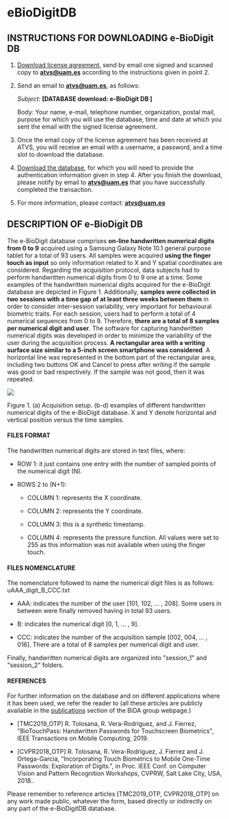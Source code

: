 # eBioDigitDB


## INSTRUCTIONS FOR DOWNLOADING e-BioDigit DB 
1) [Download license agreement](http://atvs.ii.uam.es/atvs/licenses/e-BioDigit_License.pdf), send by email one signed and scanned copy to **atvs@uam.es** according to the instructions given in point 2.
 
 
2) Send an email to **atvs@uam.es**, as follows:

   *Subject:* **[DATABASE download: e-BioDigit DB ]**

   Body: Your name, e-mail, telephone number, organization, postal mail, purpose for which you will use the database, time and date at which you sent the email with the signed license agreement.
 

3) Once the email copy of the license agreement has been received at ATVS, you will receive an email with a username, a password, and a time slot to download the database.
 

4) [Download the database](http://atvs.ii.uam.es/atvs/intranet/free_DB/e-BioDigit), for which you will need to provide the authentication information given in step 4. After you finish the download, please notify by email to **atvs@uam.es** that you have successfully completed the transaction.
 

5) For more information, please contact: **atvs@uam.es**

## DESCRIPTION OF e-BioDigit DB

The e-BioDigit database comprises **on-line handwritten numerical digits from 0 to 9** acquired using a Samsung Galaxy Note 10.1 general purpose tablet for a total of 93 users. All samples were acquired **using the finger touch as input** so only information related to X and Y spatial coordinates are considered. Regarding the acquisition protocol, data subjects had to perform handwritten numerical digits from 0 to 9 one at a time. Some examples of the handwritten numerical digits acquired for the e-BioDigit database are depicted in Figure 1. Additionally, **samples were collected in two sessions with a time gap of at least three weeks between them** in order to consider inter-session variability, very important for behavioural biometric traits. For each session, users had to perform a total of 4 numerical sequences from 0 to 9. Therefore, **there are a total of 8 samples per numerical digit and user**. The software for capturing handwritten numerical digits was developed in order to minimize the variability of the user during the acquisition process. **A rectangular area with a writing surface size similar to a 5-inch screen smartphone was considered**. A horizontal line was represented in the bottom part of the rectangular area, including two buttons OK and Cancel to press after writing if the sample was good or bad respectively. If the sample was not good, then it was repeated.

![]( http://atvs.ii.uam.es/atvs/e_BioDigitDB_acquisition.png )


Figure 1. (a) Acquisition setup. (b-d) examples of different handwritten numerical digits of the e-BioDigit database. X and Y denote horizontal and vertical position versus the time samples.


#### FILES FORMAT
The handwritten numerical digits are stored in text files, where:

+ ROW 1: it just contains one entry with the number of sampled points of the numerical digit (N).

+ ROWS 2 to (N+1): 

  + COLUMN 1: represents the X coordinate.

  + COLUMN 2: represents the Y coordinate.

  + COLUMN 3: this is a synthetic timestamp.

  + COLUMN 4: represents the pressure function. All values were set to 255 as this information was not available when using the finger touch.

#### FILES NOMENCLATURE
The nomenclature followed to name the numerical digit files is as follows: uAAA_digit_B_CCC.txt

+ AAA: indicates the number of the user [101, 102, ... , 208]. Some users in between were finally removed having in total 93 users.

+ B: indicates the numerical digit [0, 1, ... , 9].

+ CCC: indicates the number of the acquisition sample [002, 004, ... , 016]. There are a total of 8 samples per numerical digit and user.

Finally, handwritten numerical digits are organized into "session_1" and "session_2" folders.

#### REFERENCES
For further information on the database and on different applications where it has been used, we refer the reader to (all these articles are publicly available in the  [publications](http://atvs.ii.uam.es/atvs/listpublications.do) section of the BiDA group webpage.) 
+ [TMC2019_OTP] R. Tolosana, R. Vera-Rodriguez, and J. Fierrez, "BioTouchPass: Handwritten Passwords for Touchscreen Biometrics", IEEE Transactions on Mobile Computing, 2019.

+ [CVPR2018_OTP] R. Tolosana, R. Vera-Rodriguez, J. Fierrez and J. Ortega-Garcia, "Incorporating Touch Biometrics to Mobile One-Time Passwords: Exploration of Digits.", in Proc. IEEE Conf. on Computer Vision and Pattern Recognition Workshops, CVPRW, Salt Lake City, USA, 2018..



Please remember to reference articles [TMC2019_OTP, CVPR2018_OTP] on any work made public, whatever the form, based directly or indirectly on any part of the e-BioDigitDB database.


